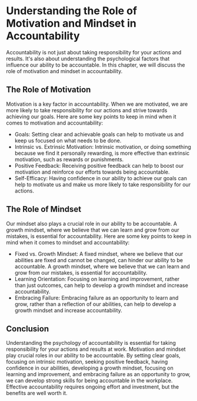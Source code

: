 Understanding the Role of Motivation and Mindset in Accountability
=============================================================================================================================

Accountability is not just about taking responsibility for your actions and results. It's also about understanding the psychological factors that influence our ability to be accountable. In this chapter, we will discuss the role of motivation and mindset in accountability.

The Role of Motivation
----------------------

Motivation is a key factor in accountability. When we are motivated, we are more likely to take responsibility for our actions and strive towards achieving our goals. Here are some key points to keep in mind when it comes to motivation and accountability:

* Goals: Setting clear and achievable goals can help to motivate us and keep us focused on what needs to be done.
* Intrinsic vs. Extrinsic Motivation: Intrinsic motivation, or doing something because we find it personally rewarding, is more effective than extrinsic motivation, such as rewards or punishments.
* Positive Feedback: Receiving positive feedback can help to boost our motivation and reinforce our efforts towards being accountable.
* Self-Efficacy: Having confidence in our ability to achieve our goals can help to motivate us and make us more likely to take responsibility for our actions.

The Role of Mindset
-------------------

Our mindset also plays a crucial role in our ability to be accountable. A growth mindset, where we believe that we can learn and grow from our mistakes, is essential for accountability. Here are some key points to keep in mind when it comes to mindset and accountability:

* Fixed vs. Growth Mindset: A fixed mindset, where we believe that our abilities are fixed and cannot be changed, can hinder our ability to be accountable. A growth mindset, where we believe that we can learn and grow from our mistakes, is essential for accountability.
* Learning Orientation: Focusing on learning and improvement, rather than just outcomes, can help to develop a growth mindset and increase accountability.
* Embracing Failure: Embracing failure as an opportunity to learn and grow, rather than a reflection of our abilities, can help to develop a growth mindset and increase accountability.

Conclusion
----------

Understanding the psychology of accountability is essential for taking responsibility for your actions and results at work. Motivation and mindset play crucial roles in our ability to be accountable. By setting clear goals, focusing on intrinsic motivation, seeking positive feedback, having confidence in our abilities, developing a growth mindset, focusing on learning and improvement, and embracing failure as an opportunity to grow, we can develop strong skills for being accountable in the workplace. Effective accountability requires ongoing effort and investment, but the benefits are well worth it.
